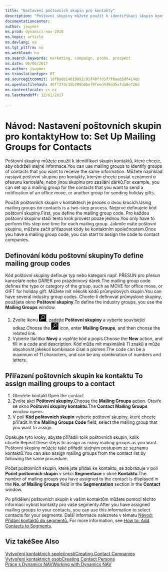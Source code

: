 ```yaml
---
title: "Nastavení poštovních skupin pro kontakty"
description: "Poštovní skupiny můžete použít k identifikaci skupin kontaktů, které chcete, aby obdrželi stejné informace, například marketingové kampaně a promo akce."
documentationcenter: 
author: jswymer
ms.prod: dynamics-nav-2018
ms.topic: article
ms.devlang: na
ms.tgt_pltfrm: na
ms.workload: na
ms.search.keywords: marketing, campaign, promo, prospect
ms.date: 06/06/2017
ms.author: jswymer
ms.translationtype: HT
ms.sourcegitcommit: 1dfba8b14019991c95f40ffd5f7fbaed5df414eb
ms.openlocfilehash: 46ff274c15b709b0bef0feed449a45afda8ef26d
ms.contentlocale: cs-cz
ms.lasthandoff: 12/01/2017

---
```

# <a name="how-to-set-up-mailing-groups-for-contacts"></a><span data-ttu-id="73e98-103">Návod: Nastavení poštovních skupin pro kontakty</span><span class="sxs-lookup"><span data-stu-id="73e98-103">How to: Set Up Mailing Groups for Contacts</span></span>
<span data-ttu-id="73e98-104">Poštovní skupiny můžete použít k identifikaci skupin kontaktů, které chcete, aby obdrželi stejné informace.</span><span class="sxs-lookup"><span data-stu-id="73e98-104">You can use mailing groups to identify groups of contacts that you want to receive the same information.</span></span> <span data-ttu-id="73e98-105">Můžete například nastavit poštovní skupinu pro kontakty, kterým chcete poslat oznámení o přesunu kanceláře, nebo jinou skupinu pro zasílání dárků.</span><span class="sxs-lookup"><span data-stu-id="73e98-105">For example, you can set up a mailing group for the contacts that you want to send a notification of an office move, or another group for sending holiday gifts.</span></span>

<span data-ttu-id="73e98-106">Použití poštovních skupin v kontaktech je proces o dvou krocích.</span><span class="sxs-lookup"><span data-stu-id="73e98-106">Using mailing groups on contacts is a two-step process.</span></span> <span data-ttu-id="73e98-107">Nejprve definujete kód poštovní skupiny.</span><span class="sxs-lookup"><span data-stu-id="73e98-107">First, you define the mailing group code.</span></span> <span data-ttu-id="73e98-108">Pro každou poštovní skupinu stačí tento krok provést pouze jednou.</span><span class="sxs-lookup"><span data-stu-id="73e98-108">You only have to perform this step one time for each mailing group.</span></span> <span data-ttu-id="73e98-109">Jakmile máte poštovní skupinu, můžete začít přiřazovat kódy ke kontaktním společnostem.</span><span class="sxs-lookup"><span data-stu-id="73e98-109">Once you have a mailing group code, you can start to assign the code to contact companies.</span></span>

## <a name="to-define-mailing-group-codes"></a><span data-ttu-id="73e98-110">Definování kódu poštovní skupiny</span><span class="sxs-lookup"><span data-stu-id="73e98-110">To define mailing group codes</span></span>
<span data-ttu-id="73e98-111">Kód poštovní skupiny definuje typ nebo kategorii např. PŘESUN pro přesun kanceláře nebo DÁREK pro prázdninový dárek.</span><span class="sxs-lookup"><span data-stu-id="73e98-111">The mailing group code defines the type or category of the group, such as MOVE for office move, or GIFT for holiday gift.</span></span> <span data-ttu-id="73e98-112">Můžete mít několik kódů průmyslových skupin.</span><span class="sxs-lookup"><span data-stu-id="73e98-112">You can have several industry group codes.</span></span> <span data-ttu-id="73e98-113">Chcete-li definovat průmyslové skupiny, použijete okno **Poštovní skupiny**.</span><span class="sxs-lookup"><span data-stu-id="73e98-113">To define the industry groups, you use the **Mailing Groups** window.</span></span>

1. <span data-ttu-id="73e98-114">Zvolte ikonu ![Vyhledat stránku nebo sestavu](media/ui-search/search_small.png "Ikona Vyhledat stránku nebo sestavu"), zadejte **Poštovní skupiny** a vyberte související odkaz.</span><span class="sxs-lookup"><span data-stu-id="73e98-114">Choose the ![Search for Page or Report](media/ui-search/search_small.png "Search for Page or Report icon") icon, enter **Mailing Groups**, and then choose the related link.</span></span>
2. <span data-ttu-id="73e98-115">Vyberte tlačítko **Nový** a vyplňte kód a popis.</span><span class="sxs-lookup"><span data-stu-id="73e98-115">Choose the **New** action, and fill in a code and description.</span></span> <span data-ttu-id="73e98-116">Kód může mít maximálně 11 znaků a může obsahovat jakékoli kombinace čísel a písmen.</span><span class="sxs-lookup"><span data-stu-id="73e98-116">The code can be a maximum of 11 characters, and can be any combination of numbers and letters.</span></span>

## <span data-ttu-id="73e98-117"><a name="AssignMailGroupContact"></a> Přiřazení poštovních skupin ke kontaktu</span><span class="sxs-lookup"><span data-stu-id="73e98-117"><a name="AssignMailGroupContact"></a> To assign mailing groups to a contact</span></span>
1. <span data-ttu-id="73e98-118">Otevřete kontakt.</span><span class="sxs-lookup"><span data-stu-id="73e98-118">Open the contact.</span></span>
2. <span data-ttu-id="73e98-119">Zvolte akci **Poštovní skupiny**.</span><span class="sxs-lookup"><span data-stu-id="73e98-119">Choose the **Mailing Groups** action.</span></span> <span data-ttu-id="73e98-120">Otevře se okno **Poštovní skupiny kontaktu**.</span><span class="sxs-lookup"><span data-stu-id="73e98-120">The **Contact Mailing Groups** window opens.</span></span>
3. <span data-ttu-id="73e98-121">V poli **Kód poštovních skupin** vyberte poštovní skupiny, které chcete přiřadit.</span><span class="sxs-lookup"><span data-stu-id="73e98-121">In the **Mailing Groups Code** field, select the mailing group that you want to assign.</span></span>

<span data-ttu-id="73e98-122">Opakujte tyto kroky, abyste přiřadili tolik poštovních skupin, kolik chcete.</span><span class="sxs-lookup"><span data-stu-id="73e98-122">Repeat these steps to assign as many mailing groups as you want.</span></span> <span data-ttu-id="73e98-123">Poštovní skupiny můžete také přiřadit stejným postupem ze seznamu kontaktů.</span><span class="sxs-lookup"><span data-stu-id="73e98-123">You can also assign mailing groups from the contact list by following the same procedure.</span></span>

<span data-ttu-id="73e98-124">Počet poštovních skupin, které jste přidali ke kontaktu, se zobrazuje v poli **Počet poštovních skupin** v sekci **Segmentace** v okně **Kontaktu**.</span><span class="sxs-lookup"><span data-stu-id="73e98-124">The number of mailing groups you have assigned to the contact is displayed in the **No. of Mailing Groups** field in the **Segmentation** section in the **Contact** window.</span></span>

<span data-ttu-id="73e98-125">Po přidělení poštovních skupin k vašim kontaktům můžete pomocí těchto informací vybrat kontakty pro vaše segmenty.</span><span class="sxs-lookup"><span data-stu-id="73e98-125">After you have assigned mailing groups to your contacts, you can use this information to select contacts for your segments.</span></span> <span data-ttu-id="73e98-126">Další informace naleznete v tématu [Návod: Přidání kontaktů do segmentů.](marketing-add-contact-segment.md).</span><span class="sxs-lookup"><span data-stu-id="73e98-126">For more information, see [How to: Add Contacts to Segments](marketing-add-contact-segment.md).</span></span>

## <a name="see-also"></a><span data-ttu-id="73e98-127">Viz také</span><span class="sxs-lookup"><span data-stu-id="73e98-127">See Also</span></span>
[<span data-ttu-id="73e98-128">Vytvoření kontaktních společností</span><span class="sxs-lookup"><span data-stu-id="73e98-128">Creating Contact Companies</span></span>](marketing-create-contact-companies.md)  
[<span data-ttu-id="73e98-129">Vytvoření kontaktních osob</span><span class="sxs-lookup"><span data-stu-id="73e98-129">Creating Contact Persons</span></span>](marketing-create-contact-persons.md)  
[<span data-ttu-id="73e98-130">Práce s Dynamics NAV</span><span class="sxs-lookup"><span data-stu-id="73e98-130">Working with Dynamics NAV</span></span>](ui-work-product.md)

